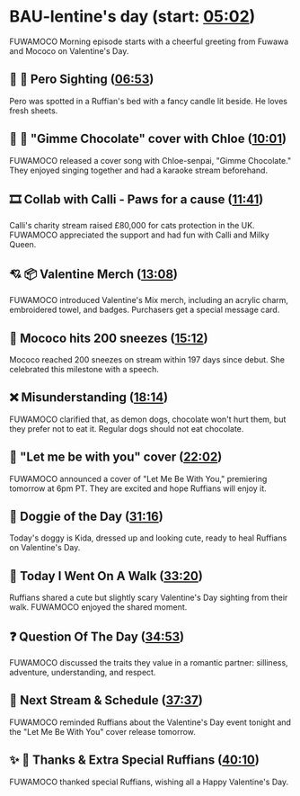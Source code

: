 # BAU-lentine's day (start: [05:02](https://youtu.be/nMl8WQ1Iuls?t=05m02s))

FUWAMOCO Morning episode starts with a cheerful greeting from Fuwawa and Mococo on Valentine's Day.

## 👀 💜 Pero Sighting ([06:53](https://youtu.be/nMl8WQ1Iuls?t=06m53s))

Pero was spotted in a Ruffian's bed with a fancy candle lit beside. He loves fresh sheets.

## 🍫 🎤 "Gimme Chocolate" cover with Chloe ([10:01](https://youtu.be/nMl8WQ1Iuls?t=10m01s))

FUWAMOCO released a cover song with Chloe-senpai, "Gimme Chocolate." They enjoyed singing together and had a karaoke stream beforehand.

## 🎞️ Collab with Calli - Paws for a cause ([11:41](https://youtu.be/nMl8WQ1Iuls?t=11m41s))

Calli's charity stream raised £80,000 for cats protection in the UK. FUWAMOCO appreciated the support and had fun with Calli and Milky Queen.

## 💘 📦 Valentine Merch ([13:08](https://youtu.be/nMl8WQ1Iuls?t=13m08s))

FUWAMOCO introduced Valentine's Mix merch, including an acrylic charm, embroidered towel, and badges. Purchasers get a special message card.

## 🤧 Mococo hits 200 sneezes ([15:12](https://youtu.be/nMl8WQ1Iuls?t=15m12s))

Mococo reached 200 sneezes on stream within 197 days since debut. She celebrated this milestone with a speech.

## ❌ Misunderstanding ([18:14](https://youtu.be/nMl8WQ1Iuls?t=18m14s))

FUWAMOCO clarified that, as demon dogs, chocolate won't hurt them, but they prefer not to eat it. Regular dogs should not eat chocolate.

## 🎤 "Let me be with you" cover ([22:02](https://youtu.be/nMl8WQ1Iuls?t=22m02s))

FUWAMOCO announced a cover of "Let Me Be With You," premiering tomorrow at 6pm PT. They are excited and hope Ruffians will enjoy it.

## 🐶 Doggie of the Day ([31:16](https://youtu.be/nMl8WQ1Iuls?t=31m16s))

Today's doggy is Kida, dressed up and looking cute, ready to heal Ruffians on Valentine's Day.

## 🚶 Today I Went On A Walk ([33:20](https://youtu.be/nMl8WQ1Iuls?t=33m20s))

Ruffians shared a cute but slightly scary Valentine's Day sighting from their walk. FUWAMOCO enjoyed the shared moment.

## ❓ Question Of The Day ([34:53](https://youtu.be/nMl8WQ1Iuls?t=34m53s))

FUWAMOCO discussed the traits they value in a romantic partner: silliness, adventure, understanding, and respect.

## 📅 Next Stream & Schedule ([37:37](https://youtu.be/nMl8WQ1Iuls?t=37m37s))

FUWAMOCO reminded Ruffians about the Valentine's Day event tonight and the "Let Me Be With You" cover release tomorrow.

## ✨ 🐾 Thanks & Extra Special Ruffians ([40:10](https://youtu.be/nMl8WQ1Iuls?t=40m10s))

FUWAMOCO thanked special Ruffians, wishing all a Happy Valentine's Day.

